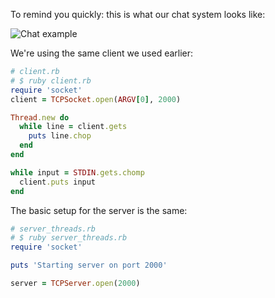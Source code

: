 To remind you quickly: this is what our chat system looks like:

![Chat example](https://github.com/Codevolve/next/blob/master/courses/community/Ruby%20Magic/assets/chat_example%20(1).png?raw=true)

We're using the same client we used earlier:

```ruby
# client.rb
# $ ruby client.rb
require 'socket'
client = TCPSocket.open(ARGV[0], 2000)

Thread.new do
  while line = client.gets
    puts line.chop
  end
end

while input = STDIN.gets.chomp
  client.puts input
end
``` 

The basic setup for the server is the same:

```ruby
# server_threads.rb
# $ ruby server_threads.rb
require 'socket'

puts 'Starting server on port 2000'

server = TCPServer.open(2000)
 ```   
